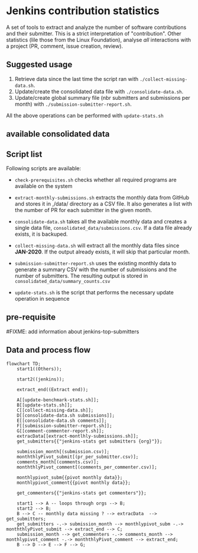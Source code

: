 # Jenkins contribution statistics

A set of tools to extract and analyze the number of software contributions and their submitter.
This is a strict interpretation of "contribution". Other statistics (lile those from the Linux Foundation), analyse *all* interactions with a project (PR, comment, issue creation, review).

## Suggested usage

1. Retrieve data since the last time the script ran with `./collect-missing-data.sh`.
1. Update/create the consolidated data file with `./consolidate-data.sh`.
1. Update/create global summary file (nbr submitters and submissions per month) with `./submission-submitter-report.sh`.

All the above operations can be performed with `update-stats.sh`

## available consolidated data

## Script list

Following scripts are available:
- `check-prerequisites.sh` checks whether all required programs are available on the system
- `extract-monthly-submissions.sh` extracts the monthly data from GitHub and stores it in ,/data/ directory as a CSV file. It also generates a list with the number of PR for each submitter in the given month.
- `consolidate-data.sh` takes all the available monthly data and creates a single data file, `consolidated_data/submissions.csv`. If a data file already exists, it is backuped.
- `collect-missing-data.sh` will extract all the monthly data files since **JAN-2020**. If the output already exists, it will skip that particular month.
- `submission-submitter-report.sh` uses the existing monthly data to generate a summary CSV with the number of submissions and the number of submitters. The resulting output is stored in `consolidated_data/summary_counts.csv`

- `update-stats.sh` is the script that performs the necessary update operation in sequence

## pre-requisite

#FIXME: add information about jenkins-top-submitters

## Data and process flow

```mermaid
flowchart TD;
    start1((Others));

	start2((jenkins));

    extract_end((Extract end));

    A[[update-benchmark-stats.sh]];
    B[[update-stats.sh]];
    C[[collect-missing-data.sh]];
    D[[consolidate-data.sh submissions]];
    E[[consolidate-data.sh comments]];
    F[[submission-submitter-report.sh]];
    G[[comment-commenter-report.sh]];
    extracData[[extract-montlhly-submissions.sh]];
    get_submitters{{"jenkins-stats get submitters {org}"}};

    submission_month[(submission.csv)];
    monththlyPivot_submit[(pr_per_submitter.csv)];
    comments_month[(comments.csv)];
    monththlyPivot_comment[(comments_per_commenter.csv)];
    
    monthlypivot_subm{{pivot monthly data}};
    monthlypivot_comment{{pivot monthly data}};

    get_commenters{{"jenkins-stats get commenters"}};
    
    start1 --> A -- loops through orgs --> B;
    start2 --> B;
    B --> C -- monthly data missing ? --> extracData  --> get_submitters;
    get_submitters -.-> submission_month --> monthlypivot_subm -.-> monththlyPivot_submit --> extract_end --> C;
    submission_month --> get_commenters -.-> comments_month --> monthlypivot_comment -.-> monththlyPivot_comment --> extract_end;
    B --> D --> E --> F --> G;
```